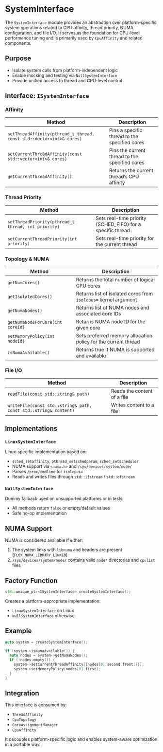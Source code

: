# SystemInterface

The `SystemInterface` module provides an abstraction over platform-specific system operations related to CPU affinity, thread priority, NUMA configuration, and file I/O. It serves as the foundation for CPU-level performance tuning and is primarily used by `CpuAffinity` and related components.

## Purpose

- Isolate system calls from platform-independent logic
- Enable mocking and testing via `NullSystemInterface`
- Provide unified access to thread and CPU-level control

## Interface: `ISystemInterface`

### Affinity

| Method | Description |
|--------|-------------|
| `setThreadAffinity(pthread_t thread, const std::vector<int>& cores)` | Pins a specific thread to the specified cores |
| `setCurrentThreadAffinity(const std::vector<int>& cores)` | Pins the current thread to the specified cores |
| `getCurrentThreadAffinity()` | Returns the current thread’s CPU affinity |

### Thread Priority

| Method | Description |
|--------|-------------|
| `setThreadPriority(pthread_t thread, int priority)` | Sets real-time priority (SCHED_FIFO) for a specific thread |
| `setCurrentThreadPriority(int priority)` | Sets real-time priority for the current thread |

### Topology & NUMA

| Method | Description |
|--------|-------------|
| `getNumCores()` | Returns the total number of logical CPU cores |
| `getIsolatedCores()` | Returns list of isolated cores from `isolcpus=` kernel argument |
| `getNumaNodes()` | Returns list of NUMA nodes and associated core IDs |
| `getNumaNodeForCore(int coreId)` | Returns NUMA node ID for the given core |
| `setMemoryPolicy(int nodeId)` | Sets preferred memory allocation policy for the current thread |
| `isNumaAvailable()` | Returns true if NUMA is supported and available |

### File I/O

| Method | Description |
|--------|-------------|
| `readFile(const std::string& path)` | Reads the content of a file |
| `writeFile(const std::string& path, const std::string& content)` | Writes content to a file |

## Implementations

### `LinuxSystemInterface`

Linux-specific implementation based on:

- `sched_setaffinity`, `pthread_setschedparam`, `sched_setscheduler`
- NUMA support via `<numa.h>` and `/sys/devices/system/node/`
- Parses `/proc/cmdline` for `isolcpus=`
- Reads and writes files through `std::ifstream` / `std::ofstream`

### `NullSystemInterface`

Dummy fallback used on unsupported platforms or in tests:

- All methods return `false` or empty/default values
- Safe no-op implementation

## NUMA Support

NUMA is considered available if either:

1. The system links with `libnuma` and headers are present (`FLOX_NUMA_LIBRARY_LINKED`)
2. `/sys/devices/system/node/` contains valid `node*` directories and `cpulist` files

## Factory Function

```cpp
std::unique_ptr<ISystemInterface> createSystemInterface();
````

Creates a platform-appropriate implementation:

* `LinuxSystemInterface` on Linux
* `NullSystemInterface` otherwise

## Example

```cpp
auto system = createSystemInterface();

if (system->isNumaAvailable()) {
  auto nodes = system->getNumaNodes();
  if (!nodes.empty()) {
    system->setCurrentThreadAffinity({nodes[0].second.front()});
    system->setMemoryPolicy(nodes[0].first);
  }
}
```

## Integration

This interface is consumed by:

* `ThreadAffinity`
* `CpuTopology`
* `CoreAssignmentManager`
* `CpuAffinity`

It decouples platform-specific logic and enables system-aware optimization in a portable way.
